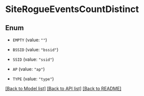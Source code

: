 # SiteRogueEventsCountDistinct

## Enum


* `EMPTY` (value: `""`)

* `BSSID` (value: `"bssid"`)

* `SSID` (value: `"ssid"`)

* `AP` (value: `"ap"`)

* `TYPE` (value: `"type"`)


[[Back to Model list]](../README.md#documentation-for-models) [[Back to API list]](../README.md#documentation-for-api-endpoints) [[Back to README]](../README.md)



